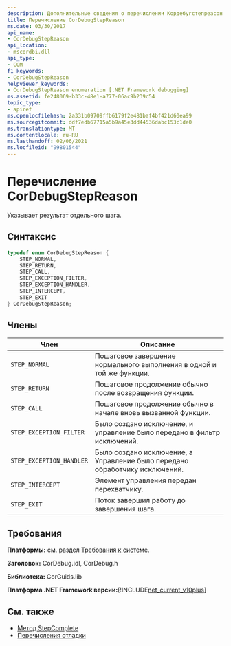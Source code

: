 ```yaml
---
description: Дополнительные сведения о перечислении Кордебугстепреасон
title: Перечисление CorDebugStepReason
ms.date: 03/30/2017
api_name:
- CorDebugStepReason
api_location:
- mscordbi.dll
api_type:
- COM
f1_keywords:
- CorDebugStepReason
helpviewer_keywords:
- CorDebugStepReason enumeration [.NET Framework debugging]
ms.assetid: fe248069-b33c-48e1-a777-06ac9b239c54
topic_type:
- apiref
ms.openlocfilehash: 2a331b09709ffb6179f2e481baf4bf421d60ea99
ms.sourcegitcommit: ddf7edb67715a5b9a45e3dd44536dabc153c1de0
ms.translationtype: MT
ms.contentlocale: ru-RU
ms.lasthandoff: 02/06/2021
ms.locfileid: "99801544"
---
```

# <a name="cordebugstepreason-enumeration"></a>Перечисление CorDebugStepReason

Указывает результат отдельного шага.  
  
## <a name="syntax"></a>Синтаксис  
  
```cpp  
typedef enum CorDebugStepReason {  
    STEP_NORMAL,  
    STEP_RETURN,  
    STEP_CALL,  
    STEP_EXCEPTION_FILTER,  
    STEP_EXCEPTION_HANDLER,  
    STEP_INTERCEPT,  
    STEP_EXIT  
} CorDebugStepReason;  
```  
  
## <a name="members"></a>Члены  
  
|Член|Описание|  
|------------|-----------------|  
|`STEP_NORMAL`|Пошаговое завершение нормального выполнения в одной и той же функции.|  
|`STEP_RETURN`|Пошаговое продолжение обычно после возвращения функции.|  
|`STEP_CALL`|Пошаговое продолжение обычно в начале вновь вызванной функции.|  
|`STEP_EXCEPTION_FILTER`|Было создано исключение, и управление было передано в фильтр исключений.|  
|`STEP_EXCEPTION_HANDLER`|Было создано исключение, а Управление было передано обработчику исключений.|  
|`STEP_INTERCEPT`|Элемент управления передан перехватчику.|  
|`STEP_EXIT`|Поток завершил работу до завершения шага.|  
  
## <a name="requirements"></a>Требования  

 **Платформы:** см. раздел [Требования к системе](../../get-started/system-requirements.md).  
  
 **Заголовок:** CorDebug.idl, CorDebug.h  
  
 **Библиотека:** CorGuids.lib  
  
 **Платформа .NET Framework версии:**[!INCLUDE[net_current_v10plus](../../../../includes/net-current-v10plus-md.md)]  
  
## <a name="see-also"></a>См. также

- [Метод StepComplete](icordebugmanagedcallback-stepcomplete-method.md)
- [Перечисления отладки](debugging-enumerations.md)
